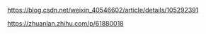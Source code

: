 
https://blog.csdn.net/weixin_40546602/article/details/105292391

https://zhuanlan.zhihu.com/p/61880018
